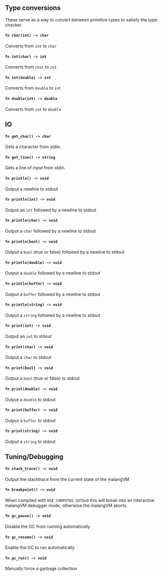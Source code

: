 ## Type conversions
These serve as a way to convert between primitive types to satisfy the type checker.

#### `fn char(int) -> char`
Converts from `int` to `char`

#### `fn int(char) -> int`
Converts from `char` to `int`

#### `fn int(double) -> int`
Converts from `double` to `int`

#### `fn double(int) -> double`
Converts from `int` to `double`

## IO

#### `fn get_char() -> char`
Gets a character from stdin.

#### `fn get_line() -> string`
Gets a line of input from stdin.

#### `fn println() -> void`
Output a newline to stdout

#### `fn println(int) -> void`
Output an `int` followed by a newline to stdout

#### `fn println(char) -> void`
Output a `char` followed by a newline to stdout

#### `fn println(bool) -> void`
Output a `bool` (true or false) followed by a newline to stdout

#### `fn println(double) -> void`
Output a `double` followed by a newline to stdout

#### `fn println(buffer) -> void`
Output a `buffer` followed by a newline to stdout

#### `fn println(string) -> void`
Output a `string` followed by a newline to stdout

#### `fn print(int) -> void`
Output an `int` to stdout

#### `fn print(char) -> void`
Output a `char` to stdout

#### `fn print(bool) -> void`
Output a `bool` (true or false) to stdout

#### `fn print(double) -> void`
Output a `double` to stdout

#### `fn print(buffer) -> void`
Output a `buffer` to stdout

#### `fn print(string) -> void`
Output a `string` to stdout


## Tuning/Debugging

#### `fn stack_trace() -> void`
Output the stacktrace from the current state of the malangVM

#### `fn breakpoint() -> void`
When compiled with `USE_COMPUTED_GOTO=0` this will break into an interactive malangVM debugger
mode, otherwise the malangVM aborts.

#### `fn gc_pause() -> void`
Disable the GC from running automatically

#### `fn gc_resume() -> void`
Enable the GC to run automatically

#### `fn gc_run() -> void`
Manually force a garbage collection
